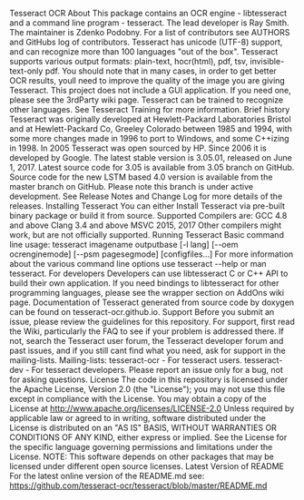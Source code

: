 Tesseract OCR About This package contains an OCR engine - libtesseract and a command line program - tesseract. The lead developer is Ray Smith. The maintainer is Zdenko Podobny. For a list of contributors see AUTHORS and GitHubs log of contributors. Tesseract has unicode (UTF-8) support, and can recognize more than 100 languages "out of the box". Tesseract supports various output formats: plain-text, hocr(html), pdf, tsv, invisible-text-only pdf. You should note that in many cases, in order to get better OCR results, youll need to improve the quality of the image you are giving Tesseract. This project does not include a GUI application. If you need one, please see the 3rdParty wiki page. Tesseract can be trained to recognize other languages. See Tesseract Training for more information. Brief history Tesseract was originally developed at Hewlett-Packard Laboratories Bristol and at Hewlett-Packard Co, Greeley Colorado between 1985 and 1994, with some more changes made in 1996 to port to Windows, and some C++izing in 1998. In 2005 Tesseract was open sourced by HP. Since 2006 it is developed by Google. The latest stable version is 3.05.01, released on June 1, 2017. Latest source code for 3.05 is available from 3.05 branch on GitHub. Source code for the new LSTM based 4.0 version is available from the master branch on GitHub. Please note this branch is under active development. See Release Notes and Change Log for more details of the releases. Installing Tesseract You can either Install Tesseract via pre-built binary package or build it from source. Supported Compilers are: GCC 4.8 and above Clang 3.4 and above MSVC 2015, 2017 Other compilers might work, but are not officially supported. Running Tesseract Basic command line usage: tesseract imagename outputbase [-l lang] [--oem ocrenginemode] [--psm pagesegmode] [configfiles...] For more information about the various command line options use tesseract --help or man tesseract. For developers Developers can use libtesseract C or C++ API to build their own application. If you need bindings to libtesseract for other programming languages, please see the wrapper section on AddOns wiki page. Documentation of Tesseract generated from source code by doxygen can be found on tesseract-ocr.github.io. Support Before you submit an issue, please review the guidelines for this repository. For support, first read the Wiki, particularly the FAQ to see if your problem is addressed there. If not, search the Tesseract user forum, the Tesseract developer forum and past issues, and if you still cant find what you need, ask for support in the mailing-lists. Mailing-lists: tesseract-ocr - For tesseract users. tesseract-dev - For tesseract developers. Please report an issue only for a bug, not for asking questions. License The code in this repository is licensed under the Apache License, Version 2.0 (the "License"); you may not use this file except in compliance with the License. You may obtain a copy of the License at http://www.apache.org/licenses/LICENSE-2.0 Unless required by applicable law or agreed to in writing, software distributed under the License is distributed on an "AS IS" BASIS, WITHOUT WARRANTIES OR CONDITIONS OF ANY KIND, either express or implied. See the License for the specific language governing permissions and limitations under the License. NOTE: This software depends on other packages that may be licensed under different open source licenses. Latest Version of README For the latest online version of the README.md see: https://github.com/tesseract-ocr/tesseract/blob/master/README.md